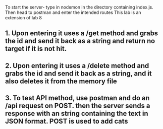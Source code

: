 To start the server- type in nodemon in the directory containing index.js.
Then head to postman and enter the intended routes
This lab is an extension of lab 8

## 1. Upon entering it uses a /get method and grabs the id and send it back as a string and return no target if it is not hit.

## 2. Upon entering it uses a /delete method and grabs the id and send it back as a string, and it also deletes it from the memory file

## 3. To test API method, use postman and do an /api request on POST. then the server sends a response with an string containing the text in JSON format. POST is used to add cats
